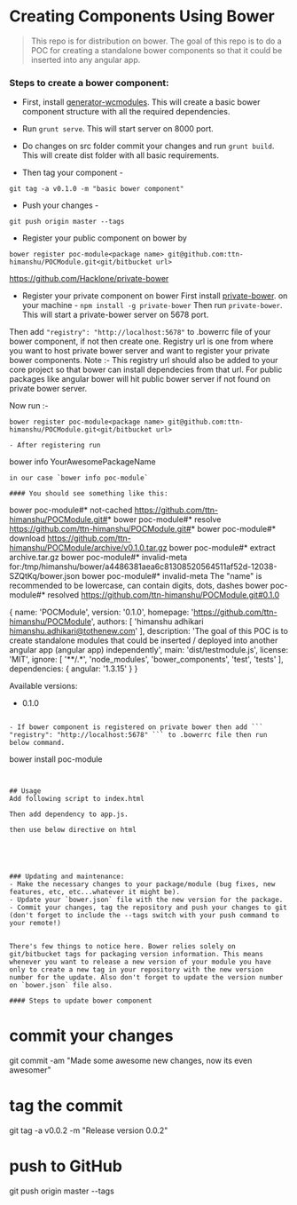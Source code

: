# Creating Components Using Bower
> This repo is for distribution on bower. The goal of this repo is to do a POC for creating a standalone bower components so that it could be inserted into any angular app.

### Steps to create a bower component:

- First, install [generator-wcmodules](https://github.com/ttn-himanshu/generator-wcmodules ). This will create a basic bower component structure with all the required dependencies.

- Run ```grunt serve```. This will start server on 8000 port.

- Do changes on src folder commit your changes and run ```grunt build```. This will create dist folder with all basic requirements.

- Then tag your component - 
```
git tag -a v0.1.0 -m "basic bower component"
```

- Push your changes - 
```
git push origin master --tags
```

- Register your public component on bower by 
```
bower register poc-module<package name> git@github.com:ttn-himanshu/POCModule.git<git/bitbucket url>
```
https://github.com/Hacklone/private-bower

- Register your private component on bower 
First install [private-bower](https://github.com/Hacklone/private-bower). on your machine - ```npm install -g private-bower```
Then run ```private-bower```. This will start a private-bower server on 5678 port.

Then add ``` "registry": "http://localhost:5678" ``` to .bowerrc file of your bower component, if not then create one. Registry url is one from where you want to host private bower server and want to register  your private bower components. 
Note :- This registry url should also be added to your core project so that bower can install dependecies from that url. For public packages like angular bower will hit public bower server if not found on private bower server.

Now run :-
```
bower register poc-module<package name> git@github.com:ttn-himanshu/POCModule.git<git/bitbucket url>

- After registering run 
```
bower info YourAwesomePackageName
```  
in our case `bower info poc-module`

#### You should see something like this:

```
bower poc-module#*          not-cached https://github.com/ttn-himanshu/POCModule.git#*
bower poc-module#*             resolve https://github.com/ttn-himanshu/POCModule.git#*
bower poc-module#*            download https://github.com/ttn-himanshu/POCModule/archive/v0.1.0.tar.gz
bower poc-module#*             extract archive.tar.gz
bower poc-module#*        invalid-meta for:/tmp/himanshu/bower/a4486381aea6c81308520564511af52d-12038-SZQtKq/bower.json
bower poc-module#*        invalid-meta The "name" is recommended to be lowercase, can contain digits, dots, dashes
bower poc-module#*            resolved https://github.com/ttn-himanshu/POCModule.git#0.1.0

{
	name: 'POCModule',
	version: '0.1.0',
	homepage: 'https://github.com/ttn-himanshu/POCModule',
	authors: [
	   'himanshu adhikari <himanshu.adhikari@tothenew.com>'
	],
	description: 'The goal of this POC is to create standalone modules that could be inserted / deployed into another angular app (angular app) independently',
	main: 'dist/testmodule.js',
	license: 'MIT',
	ignore: [
	  '**/.*',
	  'node_modules',
	  'bower_components',
	  'test',
	  'tests'
	],
	dependencies: {
	  angular: '1.3.15'
	}
}

Available versions:
 - 0.1.0
```

- If bower component is registered on private bower then add ``` "registry": "http://localhost:5678" ``` to .bowerrc file then run below command.

```
bower install poc-module 
```


## Usage
Add following script to index.html
```
<script src="bower_components/poc-module/dist/pocmodule.js"></script>
```
Then add dependency to app.js.

then use below directive on html
```
<test-directive></test-directive>
```




### Updating and maintenance:
- Make the necessary changes to your package/module (bug fixes, new features, etc, etc...whatever it might be).
- Update your `bower.json` file with the new version for the package.
- Commit your changes, tag the repository and push your changes to git (don't forget to include the --tags switch with your push command to your remote!)


There's few things to notice here. Bower relies solely on git/bitbucket tags for packaging version information. This means whenever you want to release a new version of your module you have only to create a new tag in your repository with the new version number for the update. Also don't forget to update the version number on `bower.json` file also.

#### Steps to update bower component
```
# commit your changes
git commit -am "Made some awesome new changes, now its even awesomer"

# tag the commit
git tag -a v0.0.2 -m "Release version 0.0.2"

# push to GitHub
git push origin master --tags  
```


